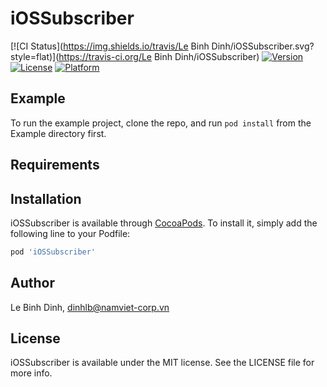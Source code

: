 # iOSSubscriber

[![CI Status](https://img.shields.io/travis/Le Binh Dinh/iOSSubscriber.svg?style=flat)](https://travis-ci.org/Le Binh Dinh/iOSSubscriber)
[![Version](https://img.shields.io/cocoapods/v/iOSSubscriber.svg?style=flat)](https://cocoapods.org/pods/iOSSubscriber)
[![License](https://img.shields.io/cocoapods/l/iOSSubscriber.svg?style=flat)](https://cocoapods.org/pods/iOSSubscriber)
[![Platform](https://img.shields.io/cocoapods/p/iOSSubscriber.svg?style=flat)](https://cocoapods.org/pods/iOSSubscriber)

## Example

To run the example project, clone the repo, and run `pod install` from the Example directory first.

## Requirements

## Installation

iOSSubscriber is available through [CocoaPods](https://cocoapods.org). To install
it, simply add the following line to your Podfile:

```ruby
pod 'iOSSubscriber'
```

## Author

Le Binh Dinh, dinhlb@namviet-corp.vn

## License

iOSSubscriber is available under the MIT license. See the LICENSE file for more info.
